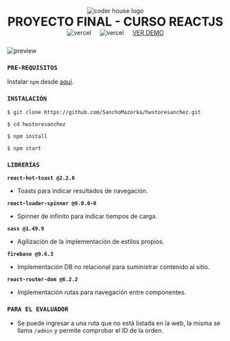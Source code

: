 <div align='center'>
 <img src="https://www.greatplacetowork.com.ar/images/coderhouse-logo.png" alt="coder house logo">
 <h1 style='margin-bottom: 0px; margin-top: 0px;'>PROYECTO FINAL - CURSO REACTJS</h1>
  <span style='display: flex; justify-content: center; gap: 20px;'>
	<img style='margin: auto 0;' src="https://vercelbadge.vercel.app/api/SanchoMazorka/hwstoresanchez" alt="vercel" >
	<img style='margin: auto 0;' src="https://img.shields.io/github/last-commit/SanchoMazorka/hwstoresanchez" alt="vercel" >
	<a href='https://hwstoresanchez.vercel.app/'>VER DEMO</a>
 </span>
</div>

<div style='align=center; margin-top: 25px;'>
	<img src="https://github.com/SanchoMazorka/hwstoresanchez/blob/main/public/pictures/preview1.jpg?raw=true" alt="preview">
</div>

### `PRE-REQUISITOS`

Instalar `npm` desde [aquí](https://www.npmjs.com/).

### `INSTALACIÓN`

`$ git clone https://github.com/SanchoMazorka/hwstoresanchez.git`

`$ cd hwstoresanchez`

`$ npm install`

`$ npm start`

### `LIBRERÍAS`

**`react-hot-toast @2.2.0`**
* Toasts para indicar resultados de navegación.

**`react-loader-spinner @6.0.0-0`**
* Spinner de infinito para indicar tiempos de carga.

**`sass @1.49.9`**
* Agilización de la implementación de estilos propios.

**`firebase @9.6.3`**
* Implementación DB no relacional para suministrar contenido al sitio.

**`react-router-dom @6.2.2`**
* Implementación rutas para navegación entre componentes.

### `PARA EL EVALUADOR`
* Se puede ingresar a una ruta que no está listada en la web, la misma se llama `/admin` y permite comprobar el ID de la orden.